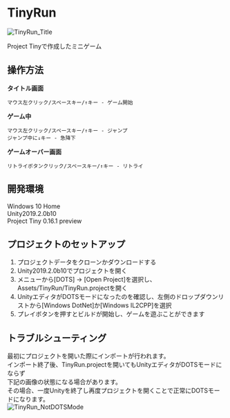# TinyRun

![TinyRun_Title](https://user-images.githubusercontent.com/54763139/64484880-70e9cd80-d253-11e9-84a4-feedef5b69aa.png)

Project Tinyで作成したミニゲーム

## 操作方法

**タイトル画面**

    マウス左クリック/スペースキー/↑キー - ゲーム開始

**ゲーム中**

    マウス左クリック/スペースキー/↑キー - ジャンプ
    ジャンプ中に↓キー - 急降下

**ゲームオーバー画面**

    リトライボタンクリック/スペースキー/↑キー - リトライ

## 開発環境

Windows 10 Home  
Unity2019.2.0b10  
Project Tiny 0.16.1 preview

## プロジェクトのセットアップ

1. プロジェクトデータをクローンかダウンロードする
1. Unity2019.2.0b10でプロジェクトを開く
1. メニューから[DOTS] -> [Open Project]を選択し、Assets/TinyRun/TinyRun.projectを開く
1. UnityエディタがDOTSモードになったのを確認し、左側のドロップダウンリストから[Windows DotNet]か[Windows IL2CPP]を選択
1. プレイボタンを押すとビルドが開始し、ゲームを遊ぶことができます

## トラブルシューティング

最初にプロジェクトを開いた際にインポートが行われます。  
インポート終了後、TinyRun.projectを開いてもUnityエディタがDOTSモードにならず  
下記の画像の状態になる場合があります。  
その場合、一度Unityを終了し再度プロジェクトを開くことで正常にDOTSモードになります。  
![TinyRun_NotDOTSMode](https://user-images.githubusercontent.com/54763139/64485252-413dc400-d259-11e9-951a-b5297d915d5d.png)  

